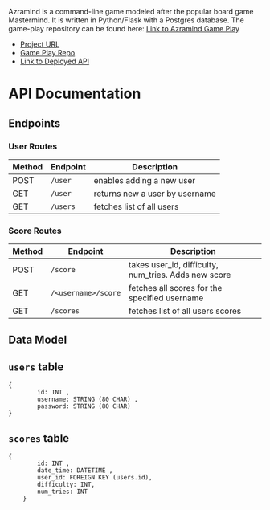 Azramind is a command-line game modeled after the popular board game Mastermind. It is written in Python/Flask with a Postgres database. The game-play repository can be found here: [Link to Azramind Game Play](https://github.com/azra-mind/game-azramind)

- [Project URL](https://github.com/azra-mind)
- [Game Play Repo](https://github.com/azra-mind/game-azramind)
- [Link to Deployed API](https://azramind.herokuapp.com/)

# API Documentation

## Endpoints

### User Routes

| Method | Endpoint | Description                    |
| ------ | -------- | ------------------------------ |
| POST   | `/user`  | enables adding a new user      |
| GET    | `/user`  | returns new a user by username |
| GET    | `/users` | fetches list of all users      |

### Score Routes

| Method | Endpoint            | Description                                          |
| ------ | ------------------- | ---------------------------------------------------- |
| POST   | `/score`            | takes user_id, difficulty, num_tries. Adds new score |
| GET    | `/<username>/score` | fetches all scores for the specified username        |
| GET    | `/scores`           | fetches list of all users scores                     |

## Data Model

## `users` table

```
{
        id: INT ,
        username: STRING (80 CHAR) ,
        password: STRING (80 CHAR)
}
```

## `scores` table

```
{
        id: INT ,
        date_time: DATETIME ,
        user_id: FOREIGN KEY (users.id),
        difficulty: INT,
        num_tries: INT
    }
```

